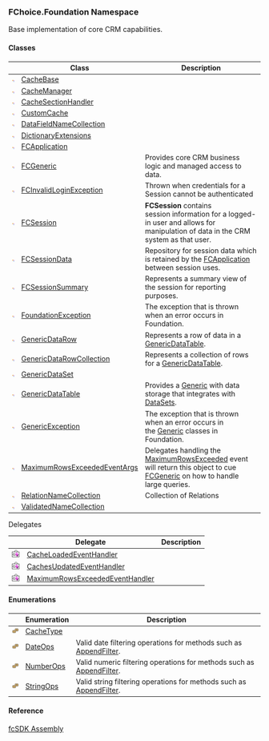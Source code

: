 ﻿### FChoice.Foundation Namespace

Base implementation of core CRM capabilities.

#### Classes

|   | Class | Description |
| --- | --- | --- |
| ![Class](dotnetimages/Class.png) | [CacheBase](fcSDK~FChoice.Foundation.CacheBase.md) |   |
| ![Class](dotnetimages/Class.png) | [CacheManager](fcSDK~FChoice.Foundation.CacheManager.md) |   |
| ![Class](dotnetimages/Class.png) | [CacheSectionHandler](fcSDK~FChoice.Foundation.CacheSectionHandler.md) |   |
| ![Class](dotnetimages/Class.png) | [CustomCache](fcSDK~FChoice.Foundation.CustomCache.md) |   |
| ![Class](dotnetimages/Class.png) | [DataFieldNameCollection](fcSDK~FChoice.Foundation.DataFieldNameCollection.md) |   |
| ![Class](dotnetimages/Class.png) | [DictionaryExtensions](fcSDK~FChoice.Foundation.DictionaryExtensions.md) |   |
| ![Class](dotnetimages/Class.png) | [FCApplication](fcSDK~FChoice.Foundation.FCApplication.md) |   |
| ![Class](dotnetimages/Class.png) | [FCGeneric](fcSDK~FChoice.Foundation.FCGeneric.md) | Provides core CRM business logic and managed access to data. |
| ![Class](dotnetimages/Class.png) | [FCInvalidLoginException](fcSDK~FChoice.Foundation.FCInvalidLoginException.md) | Thrown when credentials for a Session cannot be authenticated |
| ![Class](dotnetimages/Class.png) | [FCSession](fcSDK~FChoice.Foundation.FCSession.md) | **FCSession** contains session information for a logged-in user and allows for manipulation of data in the CRM system as that user. |
| ![Class](dotnetimages/Class.png) | [FCSessionData](fcSDK~FChoice.Foundation.FCSessionData.md) | Repository for session data which is retained by the [FCApplication](fcSDK~FChoice.Foundation.FCApplication.md) between session uses. |
| ![Class](dotnetimages/Class.png) | [FCSessionSummary](fcSDK~FChoice.Foundation.FCSessionSummary.md) | Represents a summary view of the session for reporting purposes. |
| ![Class](dotnetimages/Class.png) | [FoundationException](fcSDK~FChoice.Foundation.FoundationException.md) | The exception that is thrown when an error occurs in Foundation. |
| ![Class](dotnetimages/Class.png) | [GenericDataRow](fcSDK~FChoice.Foundation.GenericDataRow.md) | Represents a row of data in a [GenericDataTable](fcSDK~FChoice.Foundation.GenericDataTable.md). |
| ![Class](dotnetimages/Class.png) | [GenericDataRowCollection](fcSDK~FChoice.Foundation.GenericDataRowCollection.md) | Represents a collection of rows for a [GenericDataTable](fcSDK~FChoice.Foundation.GenericDataTable.md). |
| ![Class](dotnetimages/Class.png) | [GenericDataSet](fcSDK~FChoice.Foundation.GenericDataSet.md) |   |
| ![Class](dotnetimages/Class.png) | [GenericDataTable](fcSDK~FChoice.Foundation.GenericDataTable.md) | Provides a [Generic](fcSDK~FChoice.Foundation.FCGeneric.md) with data storage that integrates with [DataSets](http://msdn.microsoft.com/library/default.asp?url=/library/en-us/vbcon/html/vbcondatasets.asp). |
| ![Class](dotnetimages/Class.png) | [GenericException](fcSDK~FChoice.Foundation.GenericException.md) | The exception that is thrown when an error occurs in the [Generic](fcSDK~FChoice.Foundation.FCGeneric.md) classes in Foundation. |
| ![Class](dotnetimages/Class.png) | [MaximumRowsExceededEventArgs](fcSDK~FChoice.Foundation.MaximumRowsExceededEventArgs.md) | Delegates handling the [MaximumRowsExceeded](fcSDK~FChoice.Foundation.FCGeneric~MaximumRowsExceeded_EV.md) event will return this object to cue [FCGeneric](fcSDK~FChoice.Foundation.FCGeneric.md) on how to handle large queries. |
| ![Class](dotnetimages/Class.png) | [RelationNameCollection](fcSDK~FChoice.Foundation.RelationNameCollection.md) | Collection of Relations |
| ![Class](dotnetimages/Class.png) | [ValidatedNameCollection](fcSDK~FChoice.Foundation.ValidatedNameCollection.md) |   |

Delegates

|   | Delegate | Description |
| --- | --- | --- |
| ![Delegate](dotnetimages/Delegate.png) | [CacheLoadedEventHandler](fcSDK~FChoice.Foundation.CacheLoadedEventHandler.md) |   |
| ![Delegate](dotnetimages/Delegate.png) | [CachesUpdatedEventHandler](fcSDK~FChoice.Foundation.CachesUpdatedEventHandler.md) |   |
| ![Delegate](dotnetimages/Delegate.png) | [MaximumRowsExceededEventHandler](fcSDK~FChoice.Foundation.MaximumRowsExceededEventHandler.md) |   |

#### Enumerations

|   | Enumeration | Description |
| --- | --- | --- |
| ![Enumeration](dotnetimages/Enumeration.png) | [CacheType](fcSDK~FChoice.Foundation.CacheType.md) |   |
| ![Enumeration](dotnetimages/Enumeration.png) | [DateOps](fcSDK~FChoice.Foundation.DateOps.md) | Valid date filtering operations for methods such as [AppendFilter](fcSDK~FChoice.Foundation.FCGeneric~AppendFilter(String,DateOps,DateTime).md). |
| ![Enumeration](dotnetimages/Enumeration.png) | [NumberOps](fcSDK~FChoice.Foundation.NumberOps.md) | Valid numeric filtering operations for methods such as [AppendFilter](fcSDK~FChoice.Foundation.FCGeneric~AppendFilter(String,NumberOps,Int32).md). |
| ![Enumeration](dotnetimages/Enumeration.png) | [StringOps](fcSDK~FChoice.Foundation.StringOps.md) | Valid string filtering operations for methods such as [AppendFilter](fcSDK~FChoice.Foundation.FCGeneric~AppendFilter(String,StringOps,String).md). |



#### Reference

[fcSDK Assembly](fcSDK.md)